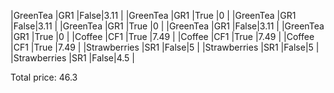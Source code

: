 |GreenTea       |GR1       |False|3.11                |
|GreenTea       |GR1       |True |0                   |
|GreenTea       |GR1       |False|3.11                |
|GreenTea       |GR1       |True |0                   |
|GreenTea       |GR1       |False|3.11                |
|GreenTea       |GR1       |True |0                   |
|Coffee         |CF1       |True |7.49                |
|Coffee         |CF1       |True |7.49                |
|Coffee         |CF1       |True |7.49                |
|Strawberries   |SR1       |False|5                   |
|Strawberries   |SR1       |False|5                   |
|Strawberries   |SR1       |False|4.5                 |

Total price: 46.3
